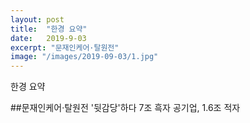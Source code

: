 ```yaml
---
layout: post
title:  "한경 요약"
date:   2019-9-03
excerpt: "문재인케어·탈원전"
image: "/images/2019-09-03/1.jpg"
---
```

  
한경 요약  

##문재인케어·탈원전 '뒷감당'하다 7조 흑자 공기업, 1.6조 적자